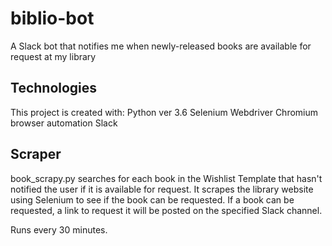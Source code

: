 # biblio-bot
A Slack bot that notifies me when newly-released books are available for request at my library

## Technologies
This project is created with:
Python ver 3.6
Selenium Webdriver
Chromium browser automation 
Slack

## Scraper 
book_scrapy.py searches for each book in the Wishlist Template that hasn't notified the user if it is available for request. It scrapes the library website using Selenium to see if the book can be requested. If a book can be requested, a link to request it will be posted on the specified Slack channel. 

Runs every 30 minutes. 
